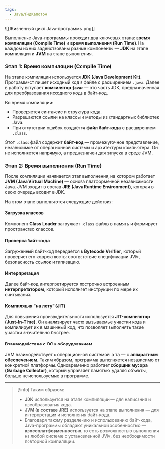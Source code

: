 ```yaml
---
tags:
  - Java/ПодКапотом
---
```


![[Жизненный цикл Java-программы.png]]

Выполнение Java-программы проходит два ключевых этапа: **время компиляции (Compile Time)** и **время выполнения (Run Time)**. На каждом из них задействованы разные компоненты — **JDK** на этапе компиляции и **JVM** на этапе выполнения.

### Этап 1: Время компиляции (Compile Time)

На этапе компиляции используется **JDK (Java Development Kit)**. Программист пишет исходный код в файле с расширением `.java`. Далее в работу вступает **компилятор `javac`** — это часть JDK, предназначенная для преобразования исходного кода в байт-код.

Во время компиляции:
- Проверяется синтаксис и структура кода.
- Разрешаются ссылки на классы и методы из стандартных библиотек Java.
- При отсутствии ошибок создаётся **файл байт-кода** с расширением `.class`.

Этот `.class` файл содержит **байт-код** — промежуточное представление, независимое от операционной системы и архитектуры компьютера. Он не исполняется напрямую, а предназначен для запуска в среде JVM.

### Этап 2: Время выполнения (Run Time)

После компиляции начинается этап выполнения, на котором работает **JVM (Java Virtual Machine)** — основа платформенной независимости Java. JVM входит в состав **JRE (Java Runtime Environment)**, которая в свою очередь входит в JDK.

На этом этапе выполняются следующие действия:

#### Загрузка классов
Компонент **Class Loader** загружает `.class` файлы в память и формирует пространство классов.

#### Проверка байт-кода
Загруженный байт-код передаётся в **Bytecode Verifier**, который проверяет его корректность: соответствие спецификации JVM, безопасность ссылок и типизацию.

#### Интерпретация
Далее байт-код интерпретируется построчно встроенным **интерпретатором**, который исполняет инструкции по мере их считывания.

#### Компиляция "на лету" (JIT)
Для повышения производительности используется **JIT-компилятор (Just-In-Time)**. Он анализирует часто вызываемые участки кода и компилирует их в машинный код, что позволяет выполнять такие участки значительно быстрее.

#### Взаимодействие с ОС и оборудованием
JVM взаимодействует с операционной системой, а та — с **аппаратным обеспечением**. Таким образом, программа выполняется независимо от конкретной платформы. Одновременно работает **сборщик мусора (Garbage Collector)**, который управляет памятью, удаляя объекты, больше не используемые в программе.

---

>[!info]
>Таким образом:
>- **JDK** используется на этапе компиляции — для написания и преобразования кода.
>- **JVM (в составе JRE)** используется на этапе выполнения — для интерпретации и исполнения байт-кода.
>- Благодаря такому разделению и использованию байт-кода, Java-программы обладают уникальной особенностью — **кроссплатформенностью**, то есть возможностью выполнения на любой системе с установленной JVM, без необходимости повторной компиляции.
